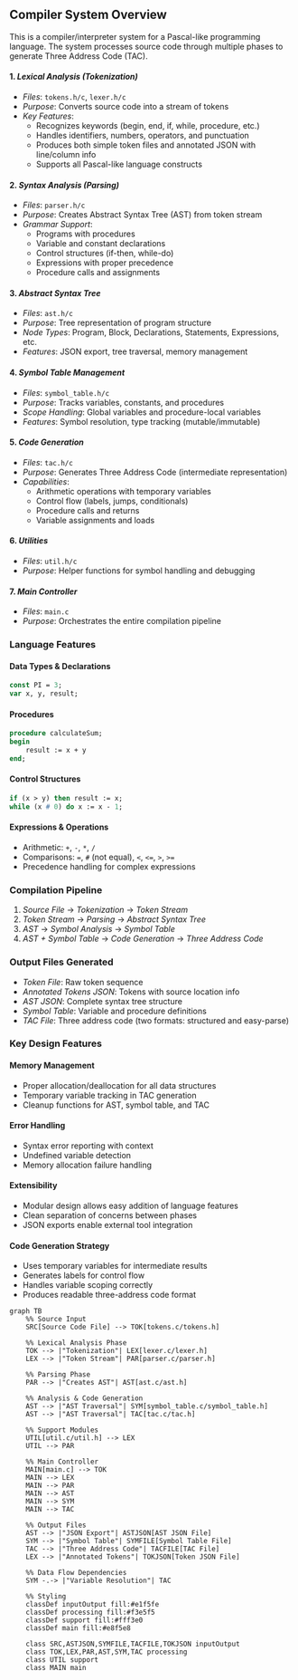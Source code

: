 
## Compiler System Overview

This is a compiler/interpreter system for a Pascal-like programming language.
The system processes source code through multiple phases to generate Three Address Code (TAC).


#### 1. *Lexical Analysis (Tokenization)*
- *Files*: `tokens.h/c`, `lexer.h/c`
- *Purpose*: Converts source code into a stream of tokens
- *Key Features*:
  - Recognizes keywords (begin, end, if, while, procedure, etc.)
  - Handles identifiers, numbers, operators, and punctuation
  - Produces both simple token files and annotated JSON with line/column info
  - Supports all Pascal-like language constructs

#### 2. *Syntax Analysis (Parsing)*
- *Files*: `parser.h/c`
- *Purpose*: Creates Abstract Syntax Tree (AST) from token stream
- *Grammar Support*:
  - Programs with procedures
  - Variable and constant declarations
  - Control structures (if-then, while-do)
  - Expressions with proper precedence
  - Procedure calls and assignments

#### 3. *Abstract Syntax Tree*
- *Files*: `ast.h/c`
- *Purpose*: Tree representation of program structure
- *Node Types*: Program, Block, Declarations, Statements, Expressions, etc.
- *Features*: JSON export, tree traversal, memory management

#### 4. *Symbol Table Management*
- *Files*: `symbol_table.h/c`
- *Purpose*: Tracks variables, constants, and procedures
- *Scope Handling*: Global variables and procedure-local variables
- *Features*: Symbol resolution, type tracking (mutable/immutable)

#### 5. *Code Generation*
- *Files*: `tac.h/c`
- *Purpose*: Generates Three Address Code (intermediate representation)
- *Capabilities*:
  - Arithmetic operations with temporary variables
  - Control flow (labels, jumps, conditionals)
  - Procedure calls and returns
  - Variable assignments and loads


#### 6. *Utilities*
- *Files*: `util.h/c`
- *Purpose*: Helper functions for symbol handling and debugging

#### 7. *Main Controller*
- *Files*: `main.c`
- *Purpose*: Orchestrates the entire compilation pipeline


### Language Features

#### Data Types & Declarations
```pascal
const PI = 3;
var x, y, result;
```

#### Procedures
```pascal
procedure calculateSum;
begin
    result := x + y
end;
```

#### Control Structures
```pascal
if (x > y) then result := x;
while (x # 0) do x := x - 1;
```

#### Expressions & Operations
- Arithmetic: `+`, `-`, `*`, `/`
- Comparisons: `=`, `#` (not equal), `<`, `<=`, `>`, `>=`
- Precedence handling for complex expressions

### Compilation Pipeline

1. *Source File* → *Tokenization* → *Token Stream*
2. *Token Stream* → *Parsing* → *Abstract Syntax Tree*
3. *AST* → *Symbol Analysis* → *Symbol Table*
4. *AST + Symbol Table* → *Code Generation* → *Three Address Code*

### Output Files Generated

- *Token File*: Raw token sequence
- *Annotated Tokens JSON*: Tokens with source location info
- *AST JSON*: Complete syntax tree structure
- *Symbol Table*: Variable and procedure definitions
- *TAC File*: Three address code (two formats: structured and easy-parse)

### Key Design Features

#### Memory Management
- Proper allocation/deallocation for all data structures
- Temporary variable tracking in TAC generation
- Cleanup functions for AST, symbol table, and TAC

#### Error Handling
- Syntax error reporting with context
- Undefined variable detection
- Memory allocation failure handling

#### Extensibility
- Modular design allows easy addition of language features
- Clean separation of concerns between phases
- JSON exports enable external tool integration

#### Code Generation Strategy
- Uses temporary variables for intermediate results
- Generates labels for control flow
- Handles variable scoping correctly
- Produces readable three-address code format




```mermaid
graph TB
    %% Source Input
    SRC[Source Code File] --> TOK[tokens.c/tokens.h]
    
    %% Lexical Analysis Phase
    TOK --> |"Tokenization"| LEX[lexer.c/lexer.h]
    LEX --> |"Token Stream"| PAR[parser.c/parser.h]
    
    %% Parsing Phase
    PAR --> |"Creates AST"| AST[ast.c/ast.h]
    
    %% Analysis & Code Generation
    AST --> |"AST Traversal"| SYM[symbol_table.c/symbol_table.h]
    AST --> |"AST Traversal"| TAC[tac.c/tac.h]
    
    %% Support Modules
    UTIL[util.c/util.h] --> LEX
    UTIL --> PAR
    
    %% Main Controller
    MAIN[main.c] --> TOK
    MAIN --> LEX
    MAIN --> PAR
    MAIN --> AST
    MAIN --> SYM
    MAIN --> TAC
    
    %% Output Files
    AST --> |"JSON Export"| ASTJSON[AST JSON File]
    SYM --> |"Symbol Table"| SYMFILE[Symbol Table File] 
    TAC --> |"Three Address Code"| TACFILE[TAC File]
    LEX --> |"Annotated Tokens"| TOKJSON[Token JSON File]
    
    %% Data Flow Dependencies
    SYM -.-> |"Variable Resolution"| TAC
    
    %% Styling
    classDef inputOutput fill:#e1f5fe
    classDef processing fill:#f3e5f5
    classDef support fill:#fff3e0
    classDef main fill:#e8f5e8
    
    class SRC,ASTJSON,SYMFILE,TACFILE,TOKJSON inputOutput
    class TOK,LEX,PAR,AST,SYM,TAC processing
    class UTIL support
    class MAIN main
```
